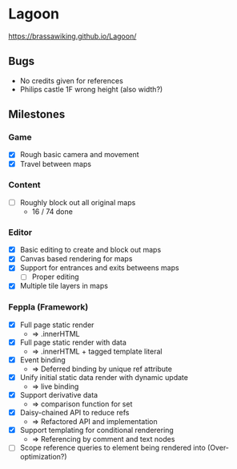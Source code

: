 # Lagoon

https://brassawiking.github.io/Lagoon/

## Bugs
- No credits given for references
- Philips castle 1F wrong height (also width?)

## Milestones

### Game
- [x] Rough basic camera and movement
- [x] Travel between maps

### Content
- [ ] Roughly block out all original maps 
  - 16 / 74 done

### Editor
- [x] Basic editing to create and block out maps
- [x] Canvas based rendering for maps
- [x] Support for entrances and exits betweens maps
  - [ ] Proper editing
- [x] Multiple tile layers in maps

### Feppla (Framework)
- [x] Full page static render
  - => .innerHTML
- [x] Full page static render with data 
  - => .innerHTML + tagged template literal
- [x] Event binding 
  - => Deferred binding by unique ref attribute
- [x] Unify initial static data render with dynamic update 
  - => live binding
- [x] Support derivative data 
  - => comparison function for set
- [x] Daisy-chained API to reduce refs 
  - => Refactored API and implementation
- [x] Support templating for conditional renderering
  - => Referencing by comment and text nodes
- [ ] Scope reference queries to element being rendered into (Over-optimization?)
